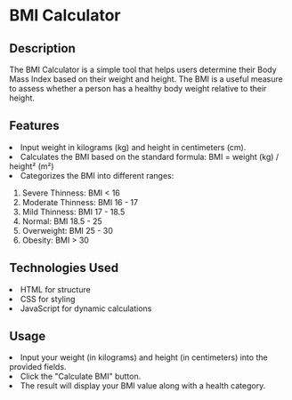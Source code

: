 <h1>BMI Calculator</h1>
<h2>Description</h2>
<p>The BMI Calculator is a simple tool that helps users determine their Body Mass Index based on their weight and height. The BMI is a useful measure to assess whether a person has a healthy body weight relative to their height.</p>

<h2>Features</h2>
<li>Input weight in kilograms (kg) and height in centimeters (cm).</li>
<li>Calculates the BMI based on the standard formula:
BMI = weight (kg) / height² (m²)</li>
<li>Categorizes the BMI into different ranges:</li>
<ol>
  <li>Severe Thinness: BMI < 16 </li>
  <li>Moderate Thinness: BMI 16 - 17</li>
  <li>Mild Thinness: BMI 17 - 18.5</li>
  <li>Normal: BMI 18.5 - 25</li>
  <li>Overweight: BMI 25 - 30</li>
  <li>Obesity: BMI > 30</li>
</ol>
<h2>Technologies Used</h2>
<li>HTML for structure</li>
<li>CSS for styling</li>
<li>JavaScript for dynamic calculations</li>
<h2>Usage</h2>
<li>Input your weight (in kilograms) and height (in centimeters) into the provided fields.</li>
<li>Click the "Calculate BMI" button.</li>
<li>The result will display your BMI value along with a health category.</li>
